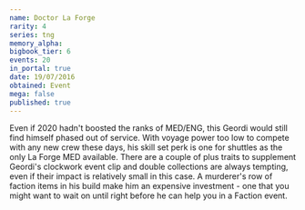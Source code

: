```yaml
---
name: Doctor La Forge
rarity: 4
series: tng
memory_alpha:
bigbook_tier: 6
events: 20
in_portal: true
date: 19/07/2016
obtained: Event
mega: false
published: true
---
```


Even if 2020 hadn't boosted the ranks of MED/ENG, this Geordi would still find himself phased out of service. With voyage power too low to compete with any new crew these days, his skill set perk is one for shuttles as the only La Forge MED available. There are a couple of plus traits to supplement Geordi's clockwork event clip and double collections are always tempting, even if their impact is relatively small in this case. A murderer's row of faction items in his build make him an expensive investment - one that you might want to wait on until right before he can help you in a Faction event.
